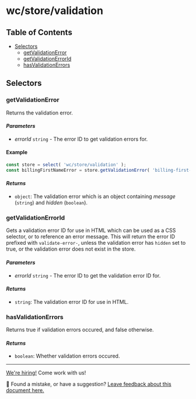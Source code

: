 # wc/store/validation

## Table of Contents

-   [Selectors](#selectors)
    -   [getValidationError](#getvalidationerror)
    -   [getValidationErrorId](#getvalidationerrorid)
    -   [hasValidationErrors](#hasvalidationerrors)

## Selectors

### getValidationError

Returns the validation error.

#### _Parameters_

- _errorId_ `string` - The error ID to get validation errors for.

#### Example

```js
const store = select( 'wc/store/validation' );
const billingFirstNameError = store.getValidationError( 'billing-first-name' );
```


#### _Returns_

-   `object`: The validation error which is an object containing _message_ (`string`) and _hidden_ (`boolean`).

### getValidationErrorId

Gets a validation error ID for use in HTML which can be used as a CSS selector, or to reference an error message.
This will return the error ID prefixed with `validate-error-`, unless the validation error has `hidden` set to true, or
the validation error does not exist in the store.

#### _Parameters_

- _errorId_ `string` - The error ID to get the validation error ID for.

#### _Returns_

-   `string`: The validation error ID for use in HTML.

### hasValidationErrors

Returns true if validation errors occured, and false otherwise.

#### _Returns_

-   `boolean`: Whether validation errors occured.

<!-- FEEDBACK -->

---

[We're hiring!](https://woocommerce.com/careers/) Come work with us!

🐞 Found a mistake, or have a suggestion? [Leave feedback about this document here.](https://github.com/woocommerce/woocommerce-blocks/issues/new?assignees=&labels=type%3A+documentation&template=--doc-feedback.md&title=Feedback%20on%20./docs/third-party-developers/extensibility/checkout-payment-methods/checkout-flow-and-events.md)

<!-- /FEEDBACK -->
